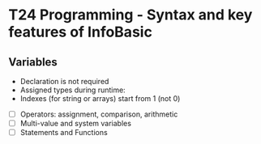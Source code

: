 # T24 Programming - Syntax and key features of InfoBasic

## Variables

- Declaration is not required
- Assigned types during runtime:
- Indexes (for string or arrays) start from 1 (not 0)

- [ ] Operators: assignment, comparison, arithmetic
- [ ] Multi-value and system variables
- [ ] Statements and Functions
